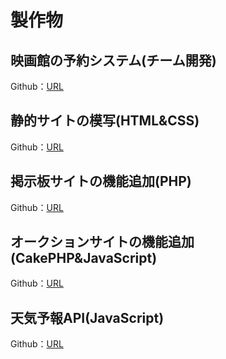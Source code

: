 # 製作物

## 映画館の予約システム(チーム開発)
Github：[URL](https://github.com/labotinc/codegym-team6/tree/develop)

## 静的サイトの模写(HTML&CSS)
Github：[URL](https://github.com/hayato-nima/quelcode-html/tree/feature/html-challenge1)

## 掲示板サイトの機能追加(PHP)
Github：[URL](https://github.com/hayato-nima/quelcode-php/tree/feature/php-challenge)

## オークションサイトの機能追加(CakePHP&JavaScript)
Github：[URL](https://github.com/hayato-nima/quelcode-cakephp/tree/feature/js-challenge2)

## 天気予報API(JavaScript)
Github：[URL](https://github.com/hayato-nima/quelcode-js/tree/feature/js-challenge1)

